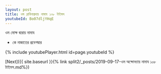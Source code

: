 ```yaml
---
layout: post
title: ওম দ্রাবিনাপ্রদায় নামায ১০৮ টাইমস
youtubeId: Bo07dljYHqE
---
```

 
 
 ওম মোক্ষ দ্বারায় নামায  
 
 -  কে নাজাতের প্রবেশদ্বার 
 
  
 
  
 
 
 
 
 
 


{% include youtubePlayer.html id=page.youtubeId %}
 
[Next]({{ site.baseurl }}{% link  split2/_posts/2019-09-17-ওম অক্ষোভ্যায় নামায ১০৮ টাইমস.md%})
 
